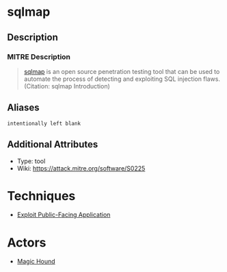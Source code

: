 
# sqlmap

## Description

### MITRE Description

> [sqlmap](https://attack.mitre.org/software/S0225) is an open source penetration testing tool that can be used to automate the process of detecting and exploiting SQL injection flaws. (Citation: sqlmap Introduction)

## Aliases

```
intentionally left blank
```

## Additional Attributes

* Type: tool
* Wiki: https://attack.mitre.org/software/S0225

# Techniques


* [Exploit Public-Facing Application](../techniques/Exploit-Public-Facing-Application.md)


# Actors


* [Magic Hound](../actors/Magic-Hound.md)

